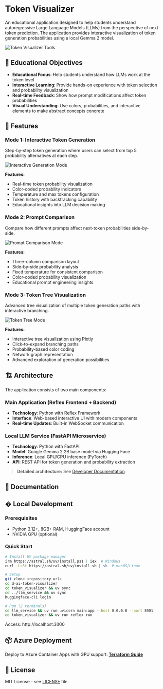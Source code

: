 # Token Visualizer

An educational application designed to help students understand autoregressive Large Language Models (LLMs) from the perspective of next token prediction. The application provides interactive visualization of token generation probabilities using a local Gemma 2 model.

![Token Visualizer Tools](images/tools.png)

## 🎯 Educational Objectives

- **Educational Focus**: Help students understand how LLMs work at the token level
- **Interactive Learning**: Provide hands-on experience with token selection and probability visualization
- **Real-time Feedback**: Show how prompt modifications affect token probabilities
- **Visual Understanding**: Use colors, probabilities, and interactive elements to make abstract concepts concrete

## 🚀 Features

### Mode 1: Interactive Token Generation
Step-by-step token generation where users can select from top 5 probability alternatives at each step.

![Interactive Generation Mode](images/interactive_generation.png)

**Features:**
- Real-time token probability visualization
- Color-coded probability indicators
- Temperature and max tokens configuration
- Token history with backtracking capability
- Educational insights into LLM decision making

### Mode 2: Prompt Comparison
Compare how different prompts affect next-token probabilities side-by-side.

![Prompt Comparison Mode](images/prompt_comparison.png)

**Features:**
- Three-column comparison layout
- Side-by-side probability analysis
- Fixed temperature for consistent comparison
- Color-coded probability visualization
- Educational prompt engineering insights

### Mode 3: Token Tree Visualization
Advanced tree visualization of multiple token generation paths with interactive branching.

![Token Tree Mode](images/token_tree.png)

**Features:**
- Interactive tree visualization using Plotly
- Click-to-expand branching paths
- Probability-based color coding
- Network graph representation
- Advanced exploration of generation possibilities

## 🏗️ Architecture

The application consists of two main components:

### Main Application (Reflex Frontend + Backend)
- **Technology**: Python with Reflex Framework
- **Interface**: Web-based interactive UI with modern components
- **Real-time Updates**: Built-in WebSocket communication

### Local LLM Service (FastAPI Microservice)
- **Technology**: Python with FastAPI
- **Model**: Google Gemma 2 2B base model via Hugging Face
- **Inference**: Local GPU/CPU inference (PyTorch)
- **API**: REST API for token generation and probability extraction

> **Detailed architecture:** See [Developer Documentation](docs/DeveloperDocumentation.md)

## 📖 Documentation

## � Local Development

### Prerequisites
- Python 3.12+, 8GB+ RAM, HuggingFace account
- NVIDIA GPU (optional)

### Quick Start
```bash
# Install UV package manager
irm https://astral.sh/uv/install.ps1 | iex  # Windows
curl -LsSf https://astral.sh/uv/install.sh | sh  # macOS/Linux

# Setup
git clone <repository-url>
cd d-ai-token-visualizer
cd token_visualizer && uv sync
cd ../llm_service && uv sync
huggingface-cli login

# Run (2 terminals)
cd llm_service && uv run uvicorn main:app --host 0.0.0.0 --port 8001
cd token_visualizer && uv run reflex run
```

Access: http://localhost:3000

## 📦 Azure Deployment

Deploy to Azure Container Apps with GPU support: **[Terraform Guide](infra/README.md)**

## 📄 License

MIT License - see [LICENSE](LICENSE) file.
